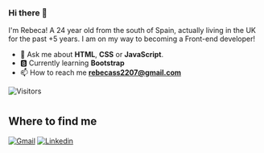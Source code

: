 <!-- TODO: Add class that explains all the tools you use -->

<!-- <a target="blank"><img align="left" src="./assets/patric1.gif" /></a> -->

### Hi there 👋

<!-- <a target="blank"><img align="left" src="./assets/profile_pic.gif" /></a> -->


I'm Rebeca! A 24 year old from the south of Spain, actually living in the UK for the past +5 years. I am on my way to becoming a Front-end developer!

- 💬 Ask me about **HTML**, **CSS** or **JavaScript**.
- 🅱️ Currently learning **Bootstrap** 
- 📫 How to reach me **rebecass2207@gmail.com**

![Visitors](https://api.visitorbadge.io/api/visitors?path=https%3A%2F%2Fgithub.com%2Frebecass22&countColor=%23263759)

#
## Where to find me
[![Gmail](https://img.shields.io/badge/Gmail-D14836?style=for-the-badge&logo=gmail&logoColor=white)](mailto:rebecass2207@gmail.com)
[![Linkedin](https://img.shields.io/badge/LinkedIn-0077B5?style=for-the-badge&logo=linkedin&logoColor=white)](https://www.linkedin.com/in/rebeca-servais-563148186/)

